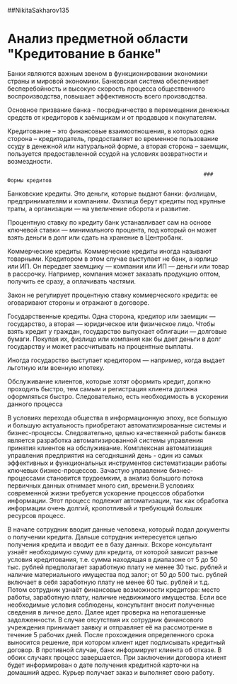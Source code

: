 ##NikitaSakharov135
 
 # Анализ предметной области "Кредитование в банке"

Банки являются важным звеном в функционировании экономики страны и мировой экономики. Банковская система обеспечивает бесперебойность и высокую скорость процесса общественного воспроизводства, повышает эффективность всего производства.

Основное призвание банка - посредничество в перемещении денежных средств от кредиторов к заёмщикам и от продавцов к покупателям.

Кредитование – это финансовые взаимоотношения, в которых одна сторона – кредитодатель, предоставляет во временное пользование ссуду в денежной или натуральной форме, а вторая сторона – заемщик, пользуется предоставленной ссудой на условиях возвратности и возмездности.

                                                                  ### Формы кредитов

Банковские кредиты. Это деньги, которые выдают банки: физлицам, предпринимателям и компаниям. Физлица берут кредиты под крупные траты, а организации — на увеличение оборота и развитие.

Процентную ставку по кредиту банк устанавливает сам на основе ключевой ставки — минимального процента, под который он может взять деньги в долг или сдать на хранение в Центробанк.

Коммерческие кредиты. Коммерческие кредиты иногда называют товарными. Кредитором в этом случае выступает не банк, а юрлицо или ИП. Он передает заемщику — компании или ИП — деньги или товар в рассрочку. Например, компания может заказать продукцию оптом, получить ее сразу, а оплачивать частями.

Закон не регулирует процентную ставку коммерческого кредита: ее оговаривают стороны и отражают в договоре.

Государственные кредиты. Одна сторона, кредитор или заемщик — государство, а вторая — юридическое или физическое лицо. Чтобы взять кредит у граждан, государство выпускает облигации — долговые бумаги. Покупая их, физлицо или компания как бы дает деньги в долг государству и может рассчитывать на процентные выплаты.

Иногда государство выступает кредитором — например, когда выдает льготную или военную ипотеку.

Обслуживание клиентов, которые хотят оформить кредит, должно проходить быстро, тем самым и регистрация клиента должна оформляться быстро. Следовательно, есть необходимость в ускорении данного процесса

В условиях перехода общества в информационную эпоху, все большую и большую актуальность приобретают автоматизированные системы и бизнес-процессы. Следовательно, целью качественной работы банков является разработка автоматизированной системы управления принятия клиентов на обслуживание.
Комплексная автоматизация управления предприятия на сегодняшний день - один из самых эффективных и функциональных инструментов систематизации работы ключевых бизнес-процессов. Зачастую управление бизнес-процессами становится трудоемким, а анализ большого потока первичных данных отнимает много сил, времени.В условиях современной жизни требуется ускорение процессов обработки информации. Этот процесс подлежит автоматизации, так как обработка информации очень долгий, кропотливый и требующий больших ресурсов процесс.

В начале сотрудник вводит данные человека, который подал документы о получении кредита. Дальше сотрудник интересуется целью получения кредита и вводит ее в базу данных. Вскоре консультант узнаёт необходимую сумму для кредита, от которой зависит разные условия кредитования, т.е. сумма находящая в диапазоне от 5 до 50 тыс. рублей предполагает заработную плату не менее 30 тыс. рублей и наличие материального имущества под залог; от 50 до 500 тыс. рублей включает в себя заработную плату не менее 60 тыс. рублей и т.д. Потом сотрудник узнаёт финансовые возможности кредитора: место работы, заработную плату, наличие недвижимого имущества. Если все необходимые условия соблюдены, консультант вносит полученные сведения в личное дело. Далее идет проверка на непогашенные задолженности. В случае отсутствия их сотрудник финансового учреждения принимает заявку и отправляет её на рассмотрение в течение 5 рабочих дней. После прохождения определенного срока выносится решение, при котором клиент идет подписывать кредитный договор. В противной случае, банк информирует клиента об отказе. В обоих случаях процесс завершается. При заключении договора клиент будет информирован о дате получения кредитной карточки на домашний адрес. Курьер получает заказ и выполняет свою работу.
